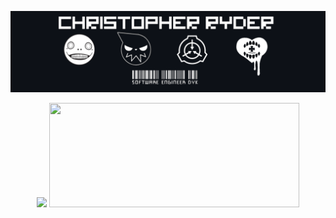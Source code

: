 
<!--
**Dikiv/Dikiv** is a ✨ _special_ ✨ repository because its `README.md` (this file) appears on your GitHub profile.

Here are some ideas to get you started:

- 🔭 I’m currently working on ...
- 🌱 I’m currently learning ...
- 👯 I’m looking to collaborate on ...
- 🤔 I’m looking for help with ...
- 💬 Ask me about ...
- 📫 How to reach me: ...
- 😄 Pronouns: ...
- ⚡ Fun fact: ...
-->
<p align="center">
  <img src="./assets/Banner1.png" alt="Banner"></a>
</p>
<p align="center">
<div style="text-align: center">
<img src="https://github-readme-stats.vercel.app/api?username=Dikiv&count_private=true&show_icons=true&theme=prussian" width="400">

<img src="https://readme-daily-quotes.vercel.app/api?theme=dark&author=Robert+Downey,+Jr.&quote=Im+thinking+of+buying+a+monkey.+Then+I+think,+Why+stop+at+one?+I+don&#x27;t+like+being+limited+in+that+way.+Therefore,+I&#x27;m+considering+a+platton+of+monkeys,+so+that+people+will+look+at+me+and+see+how+mellow+and+well-adjusted+I+am+compared+to+these+monkeys+throwing+feces+around." width="400" height ="167">

</p>
<br />


<!--START_SECTION:waka-->

<!--END_SECTION:waka-->

</div>